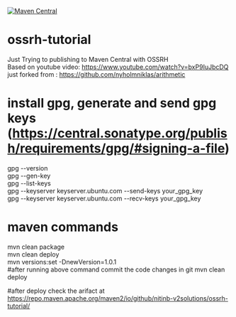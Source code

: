 [![Maven Central](https://maven-badges.herokuapp.com/maven-central/io.github.nitinb-v2solutions/ossrh-tutorial/badge.svg)](https://maven-badges.herokuapp.com/maven-central/io.github.nitinb-v2solutions/ossrh-tutorial)

# ossrh-tutorial
Just Trying to publishing to Maven Central with OSSRH<br/>
Based on youtube video: https://www.youtube.com/watch?v=bxP9IuJbcDQ<br/>
just forked from : https://github.com/nyholmniklas/arithmetic<br/>

# install gpg, generate and send gpg keys (https://central.sonatype.org/publish/requirements/gpg/#signing-a-file)
gpg --version<br/>
gpg --gen-key<br/>
gpg --list-keys<br/>
gpg --keyserver keyserver.ubuntu.com --send-keys your_gpg_key<br/>
gpg --keyserver keyserver.ubuntu.com --recv-keys your_gpg_key<br/>

# maven commands
mvn clean package<br/>
mvn clean deploy<br/>
mvn versions:set -DnewVersion=1.0.1<br/>
#after running above command  commit the code changes in git
mvn clean deploy<br/>

#after deploy check the arifact at https://repo.maven.apache.org/maven2/io/github/nitinb-v2solutions/ossrh-tutorial/
